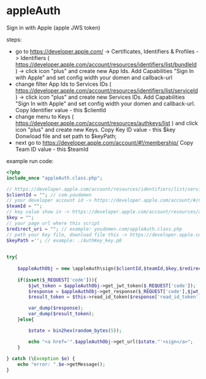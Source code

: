 # appleAuth
Sign in with Apple (apple JWS token)

steps:
* go to https://developer.apple.com/ -> Certificates, Identifiers & Profiles -> Identifiers ( https://developer.apple.com/account/resources/identifiers/list/bundleId ) -> click icon "plus" and create new App Ids. Add Capabilities "Sign In with Apple" and set config width your domen and callback-url
* change filter App Ids to Services IDs ( https://developer.apple.com/account/resources/identifiers/list/serviceId ) -> click icon "plus" and create new Services IDs. Add Capabilities "Sign In with Apple" and set config width your domen and callback-url.
Copy Identifier value - this $clientId
* change menu to Keys ( https://developer.apple.com/account/resources/authkeys/list ) and click icon "plus" and create new Keys.
Copy Key ID value - this $key
Donwload file and set path to $keyPath;
* next go to https://developer.apple.com/account/#!/membership/
Copy Team ID value - this $teamId

example run code: 
```php
<?php
include_once "appleAuth.class.php";

// https://developer.apple.com/account/resources/identifiers/list/serviceId -- indificator value
$clientId = ""; // com.youdomen
// your developer account id -> https://developer.apple.com/account/#/membership/
$teamId = "";
// key value show in -> https://developer.apple.com/account/resources/authkeys/list
$key = ""; 
// your page url where this script
$redirect_uri = ""; // example: youdomen.com/appleAuth.class.php
// path your key file, download file this -> https://developer.apple.com/account/resources/authkeys/list
$keyPath =''; // example: ./AuthKey_key.p8 

	
try{
	
	$appleAuthObj = new \appleAuth\sign($clientId,$teamId,$key,$redirect_uri,$keyPath);	
	
	if(isset($_REQUEST['code'])){
		$jwt_token = $appleAuthObj->get_jwt_token($_REQUEST['code']);
		$response = $appleAuthObj->get_response($_REQUEST['code'],$jwt_token);
		$result_token = $this->read_id_token($response['read_id_token']);

		var_dump($response);
		var_dump($result_token);
	}else{

		$state = bin2hex(random_bytes(5));

		echo "<a href='".$appleAuthObj->get_url($state."'>sign</a>";
	}
																					
} catch (\Exception $e) {
	echo "error: ".$e->getMessage();
}
```
											
											
